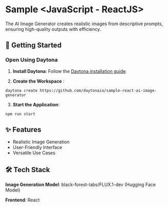 # Sample <JavaScript - ReactJS>

The AI Image Generator creates realistic images from descriptive prompts, ensuring high-quality outputs with efficiency.

## 🚀 Getting Started
### Open Using Daytona

1. **Install Daytona**: Follow the [Daytona installation guide](https://www.daytona.io/docs/installation/installation/).


2. **Create the Workspace** : 

```daytona create https://github.com/daytonaio/sample-react-ai-image-generator```

3. **Start the Application**:

```npm run start```

## ✨ Features
* Realistic Image Generation
* User-Friendly Interface
* Versatile Use Cases


## 🛠️ Tech Stack
**Image Generation Model**: black-forest-labs/FLUX.1-dev (Hugging Face Model)

**Frontend**: React

